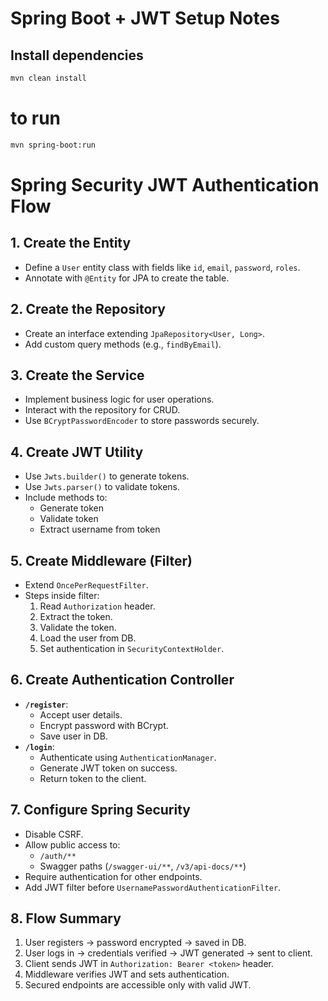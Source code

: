 # Spring Boot + JWT Setup Notes

## Install dependencies
```bash
mvn clean install

```
# to run 

```bash
mvn spring-boot:run
```


# Spring Security JWT Authentication Flow

## 1. Create the Entity
- Define a `User` entity class with fields like `id`, `email`, `password`, `roles`.
- Annotate with `@Entity` for JPA to create the table.

## 2. Create the Repository
- Create an interface extending `JpaRepository<User, Long>`.
- Add custom query methods (e.g., `findByEmail`).

## 3. Create the Service
- Implement business logic for user operations.
- Interact with the repository for CRUD.
- Use `BCryptPasswordEncoder` to store passwords securely.

## 4. Create JWT Utility
- Use `Jwts.builder()` to generate tokens.
- Use `Jwts.parser()` to validate tokens.
- Include methods to:
  - Generate token
  - Validate token
  - Extract username from token

## 5. Create Middleware (Filter)
- Extend `OncePerRequestFilter`.
- Steps inside filter:
  1. Read `Authorization` header.
  2. Extract the token.
  3. Validate the token.
  4. Load the user from DB.
  5. Set authentication in `SecurityContextHolder`.

## 6. Create Authentication Controller
- **`/register`**:
  - Accept user details.
  - Encrypt password with BCrypt.
  - Save user in DB.
- **`/login`**:
  - Authenticate using `AuthenticationManager`.
  - Generate JWT token on success.
  - Return token to the client.

## 7. Configure Spring Security
- Disable CSRF.
- Allow public access to:
  - `/auth/**`
  - Swagger paths (`/swagger-ui/**`, `/v3/api-docs/**`)
- Require authentication for other endpoints.
- Add JWT filter before `UsernamePasswordAuthenticationFilter`.

## 8. Flow Summary
1. User registers → password encrypted → saved in DB.
2. User logs in → credentials verified → JWT generated → sent to client.
3. Client sends JWT in `Authorization: Bearer <token>` header.
4. Middleware verifies JWT and sets authentication.
5. Secured endpoints are accessible only with valid JWT.

